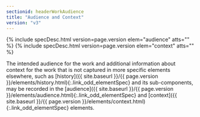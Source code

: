 ```yaml
---
sectionid: headerWorkAudience
title: "Audience and Context"
version: "v3"
---
```






{% include specDesc.html version=page.version elem="audience" atts="" %}
{% include specDesc.html version=page.version elem="context" atts="" %}



The intended audience for the work and additional information about context for the
work
that is not captured in more specific elements elsewhere, such as [history]({{ site.baseurl }}/{{ page.version }}/elements/history.html){:.link_odd_elementSpec} and its sub-components, may be recorded in the [audience]({{ site.baseurl }}/{{ page.version }}/elements/audience.html){:.link_odd_elementSpec} and [context]({{ site.baseurl }}/{{ page.version }}/elements/context.html){:.link_odd_elementSpec} elements.

